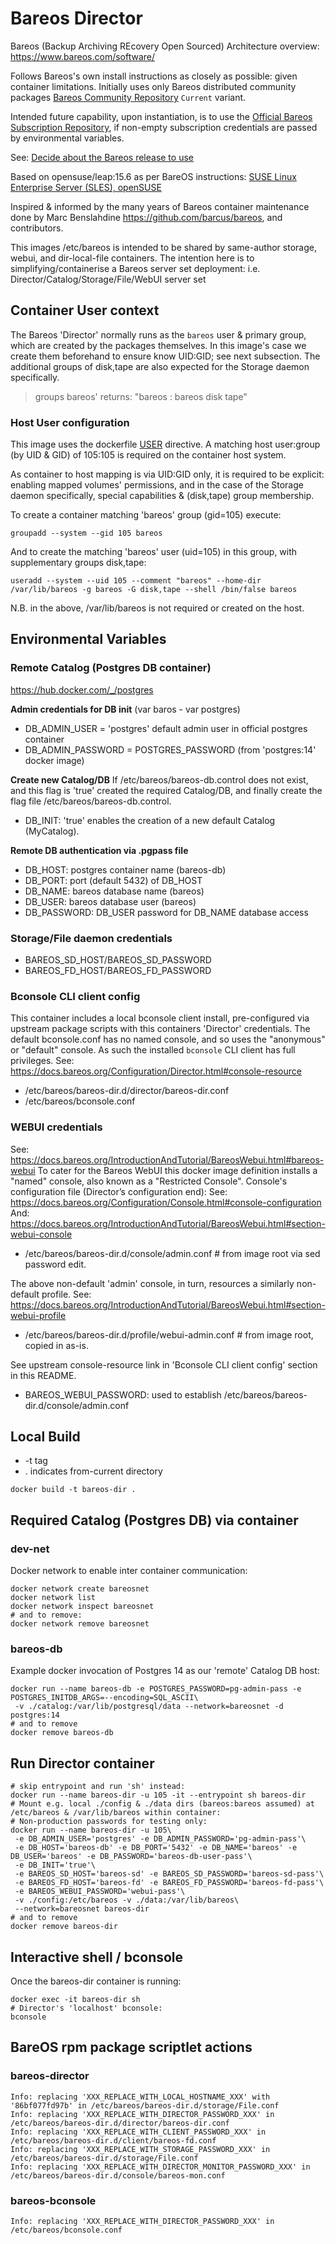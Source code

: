 # Bareos Director

Bareos (Backup Archiving REcovery Open Sourced) Architecture overview: https://www.bareos.com/software/

Follows Bareos's own install instructions as closely as possible: given container limitations.
Initially uses only Bareos distributed community packages [Bareos Community Repository](https://download.bareos.org/current) `Current` variant.

Intended future capability, upon instantiation, is to use the [Official Bareos Subscription Repository](https://download.bareos.com/bareos/release/),
if non-empty subscription credentials are passed by environmental variables.

See: [Decide about the Bareos release to use](https://docs.bareos.org/IntroductionAndTutorial/InstallingBareos.html#decide-about-the-bareos-release-to-use)

Based on opensuse/leap:15.6 as per BareOS instructions:
[SUSE Linux Enterprise Server (SLES), openSUSE](https://docs.bareos.org/IntroductionAndTutorial/InstallingBareos.html#install-on-suse-based-linux-distributions)

Inspired & informed by the many years of Bareos container maintenance done by Marc Benslahdine https://github.com/barcus/bareos, and contributors.

This images /etc/bareos is intended to be shared by same-author storage, webui, and dir-local-file containers.
The intention here is to simplifying/containerise a Bareos server set deployment:
i.e. Director/Catalog/Storage/File/WebUI server set

## Container User context

The Bareos 'Director' normally runs as the `bareos` user & primary group,
which are created by the packages themselves.
In this image's case we create them beforehand to ensure know UID:GID; see next subsection. 
The additional groups of disk,tape are also expected for the Storage daemon specifically.

> groups bareos' returns: "bareos : bareos disk tape"

### Host User configuration

This image uses the dockerfile [USER](https://docs.docker.com/reference/dockerfile/#user) directive.
A matching host user:group (by UID & GID) of 105:105 is required on the container host system.

As container to host mapping is via UID:GID only,
it is required to be explicit: enabling mapped volumes' permissions,
and in the case of the Storage daemon specifically,
special capabilities & (disk,tape) group membership.

To create a container matching 'bareos' group (gid=105) execute:
```shell
groupadd --system --gid 105 bareos
```
And to create the matching 'bareos' user (uid=105) in this group, with supplementary groups disk,tape:
```shell
useradd --system --uid 105 --comment "bareos" --home-dir /var/lib/bareos -g bareos -G disk,tape --shell /bin/false bareos
```
N.B. in the above, /var/lib/bareos is not required or created on the host.

## Environmental Variables

### Remote Catalog (Postgres DB container)
https://hub.docker.com/_/postgres

**Admin credentials for DB init**
(var baros - var postgres)
- DB_ADMIN_USER = 'postgres' default admin user in official postgres container
- DB_ADMIN_PASSWORD = POSTGRES_PASSWORD (from 'postgres:14' docker image)

**Create new Catalog/DB**
If /etc/bareos/bareos-db.control does not exist,
and this flag is 'true' created the required Catalog/DB,
and finally create the flag file /etc/bareos/bareos-db.control.
- DB_INIT: 'true' enables the creation of a new default Catalog (MyCatalog).

**Remote DB authentication via .pgpass file** 
- DB_HOST: postgres container name (bareos-db)
- DB_PORT: port (default 5432) of DB_HOST
- DB_NAME: bareos database name (bareos)
- DB_USER: bareos database user (bareos)
- DB_PASSWORD: DB_USER password for DB_NAME database access

### Storage/File daemon credentials

- BAREOS_SD_HOST/BAREOS_SD_PASSWORD 
- BAREOS_FD_HOST/BAREOS_FD_PASSWORD

### Bconsole CLI client config

This container includes a local bconsole client install,
pre-configured via upstream package scripts with this containers 'Director' credentials.
The default bconsole.conf has no named console, and so uses the "anonymous" or "default" console.
As such the installed `bconsole` CLI client has full privileges.
See: https://docs.bareos.org/Configuration/Director.html#console-resource
- /etc/bareos/bareos-dir.d/director/bareos-dir.conf
- /etc/bareos/bconsole.conf

### WEBUI credentials

See: https://docs.bareos.org/IntroductionAndTutorial/BareosWebui.html#bareos-webui
To cater for the Bareos WebUI this docker image definition installs a "named" console,
also known as a "Restricted Console".
Console's configuration file (Director’s configuration end):
See: https://docs.bareos.org/Configuration/Console.html#console-configuration
And: https://docs.bareos.org/IntroductionAndTutorial/BareosWebui.html#section-webui-console
- /etc/bareos/bareos-dir.d/console/admin.conf  # from image root via sed password edit.

The above non-default 'admin' console, in turn, resources a similarly non-default profile.
See: https://docs.bareos.org/IntroductionAndTutorial/BareosWebui.html#section-webui-profile
- /etc/bareos/bareos-dir.d/profile/webui-admin.conf  # from image root, copied in as-is.

See upstream console-resource link in 'Bconsole CLI client config' section in this README.

- BAREOS_WEBUI_PASSWORD: used to establish /etc/bareos/bareos-dir.d/console/admin.conf

## Local Build
- -t tag <name>
- . indicates from-current directory

```shell
docker build -t bareos-dir .
```

## Required Catalog (Postgres DB) via container

### dev-net
Docker network to enable inter container communication:
```shell
docker network create bareosnet
docker network list
docker network inspect bareosnet
# and to remove:
docker network remove bareosnet
```

### bareos-db
Example docker invocation of Postgres 14 as our 'remote' Catalog DB host:
```shell
docker run --name bareos-db -e POSTGRES_PASSWORD=pg-admin-pass -e POSTGRES_INITDB_ARGS=--encoding=SQL_ASCII\
 -v ./catalog:/var/lib/postgresql/data --network=bareosnet -d postgres:14
# and to remove
docker remove bareos-db
```

## Run Director container 

```shell
# skip entrypoint and run 'sh' instead:
docker run --name bareos-dir -u 105 -it --entrypoint sh bareos-dir
# Mount e.g. local ./config & ./data dirs (bareos:bareos assumed) at /etc/bareos & /var/lib/bareos within container:
# Non-production passwords for testing only:
docker run --name bareos-dir -u 105\
 -e DB_ADMIN_USER='postgres' -e DB_ADMIN_PASSWORD='pg-admin-pass'\
 -e DB_HOST='bareos-db' -e DB_PORT='5432' -e DB_NAME='bareos' -e DB_USER='bareos' -e DB_PASSWORD='bareos-db-user-pass'\
 -e DB_INIT='true'\
 -e BAREOS_SD_HOST='bareos-sd' -e BAREOS_SD_PASSWORD='bareos-sd-pass'\
 -e BAREOS_FD_HOST='bareos-fd' -e BAREOS_FD_PASSWORD='bareos-fd-pass'\
 -e BAREOS_WEBUI_PASSWORD='webui-pass'\
 -v ./config:/etc/bareos -v ./data:/var/lib/bareos\
 --network=bareosnet bareos-dir
# and to remove
docker remove bareos-dir
```

## Interactive shell / bconsole

Once the bareos-dir container is running:
```shell
docker exec -it bareos-dir sh
# Director's 'localhost' bconsole:
bconsole
```

## BareOS rpm package scriptlet actions

### bareos-director
```shell
Info: replacing 'XXX_REPLACE_WITH_LOCAL_HOSTNAME_XXX' with '86bf077fd97b' in /etc/bareos/bareos-dir.d/storage/File.conf
Info: replacing 'XXX_REPLACE_WITH_DIRECTOR_PASSWORD_XXX' in /etc/bareos/bareos-dir.d/director/bareos-dir.conf
Info: replacing 'XXX_REPLACE_WITH_CLIENT_PASSWORD_XXX' in /etc/bareos/bareos-dir.d/client/bareos-fd.conf
Info: replacing 'XXX_REPLACE_WITH_STORAGE_PASSWORD_XXX' in /etc/bareos/bareos-dir.d/storage/File.conf
Info: replacing 'XXX_REPLACE_WITH_DIRECTOR_MONITOR_PASSWORD_XXX' in /etc/bareos/bareos-dir.d/console/bareos-mon.conf
```

### bareos-bconsole
```shell
Info: replacing 'XXX_REPLACE_WITH_DIRECTOR_PASSWORD_XXX' in /etc/bareos/bconsole.conf
```